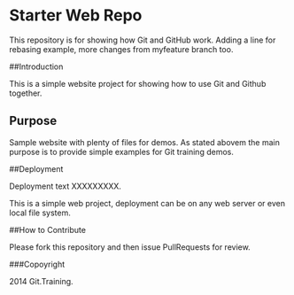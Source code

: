 # Starter Web Repo

This repository is for showing how Git and GitHub work. Adding a line for rebasing example, more changes from myfeature branch too.

##Introduction

This is a simple website project for showing how to use Git and Github together.

## Purpose

Sample website with plenty of files for demos. As stated abovem the main purpose is to provide simple examples for Git training demos.

##Deployment

Deployment text XXXXXXXXX.

This is a simple web project, deployment can be on any web server or even local file system.

##How to Contribute

Please fork this repository and then issue PullRequests for review.


###Copoyright

2014 Git.Training.
